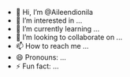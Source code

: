 - 👋 Hi, I’m @Aileendionila
- 👀 I’m interested in ...
- 🌱 I’m currently learning ...
- 💞️ I’m looking to collaborate on ...
- 📫 How to reach me ...
- 😄 Pronouns: ...
- ⚡ Fun fact: ...

<!---
Aileendionila/Aileendionila is a ✨ special ✨ repository because its `README.md` (this file) appears on your GitHub profile.
You can click the Preview link to take a look at your changes.
--->
